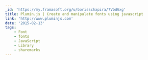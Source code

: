 ```yaml
---
_id: 'https://my.framasoft.org/u/borisschapira/?VbdGxg'
title: Plumin.js | Create and manipulate fonts using javascript
link: 'http://www.pluminjs.com'
date: '2015-02-13'
tags:
    - Font
    - fonts
    - JavaScript
    - Library
    - sharemarks
---
```


<div class="markdown"><p></p></div>
